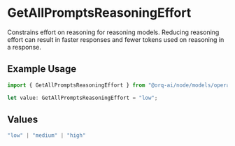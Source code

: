 # GetAllPromptsReasoningEffort

Constrains effort on reasoning for reasoning models. Reducing reasoning effort can result in faster responses and fewer tokens used on reasoning in a response.

## Example Usage

```typescript
import { GetAllPromptsReasoningEffort } from "@orq-ai/node/models/operations";

let value: GetAllPromptsReasoningEffort = "low";
```

## Values

```typescript
"low" | "medium" | "high"
```